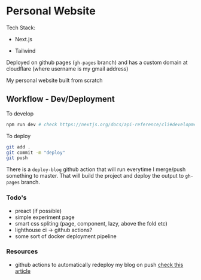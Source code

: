 # Personal Website

Tech Stack:

- Next.js

- Tailwind

Deployed on github pages (`gh-pages` branch) and has a custom domain at cloudflare (where username is my gmail address)

My personal website built from scratch

## Workflow - Dev/Deployment

To develop

```sh
npm run dev # check https://nextjs.org/docs/api-reference/cli#development
```

To deploy

```sh
git add .
git commit -m "deploy"
git push
```

There is a `deploy-blog` github action that will run everytime I merge/push something to master. That will build the project and deploy the output to `gh-pages` branch.

### Todo's

- preact (if possible)
- simple experiment page
- smart css spliting (page, component, lazy, above the fold etc)
- lighthouse ci -> github actions?
- some sort of docker deployment pipeline

### Resources

- github actions to automatically redeploy my blog on push [check this article](https://javascript.plainenglish.io/deploy-your-next-js-app-on-github-pages-using-the-github-action-525271137409)

